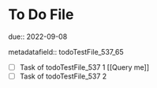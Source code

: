 # To Do File

due:: 2022-09-08

metadatafield:: todoTestFile_537\_65

- [ ] Task of todoTestFile_537 1 [[Query me]]
- [ ] Task of todoTestFile_537 2
